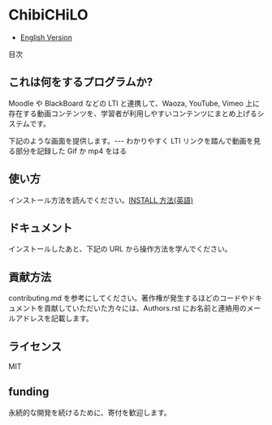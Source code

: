 # ChibiCHiLO

- [English Version](./README-en.md)

目次

## これは何をするプログラムか?

Moodle や BlackBoard などの LTI と連携して、Waoza, YouTube, Vimeo 上に存在する動画コンテンツを、学習者が利用しやすいコンテンツにまとめ上げるシステムです。

下記のような画面を提供します。--- わかりやすく LTI リンクを踏んで動画を見る部分を記録した Gif か mp4 をはる

## 使い方

インストール方法を読んでください。[INSTALL 方法(英語)](./INSTALL-en.md)

## ドキュメント

インストールしたあと、下記の URL から操作方法を学んでください。

## 貢献方法

contributing.md を参考にしてください。著作権が発生するほどのコードやドキュメントを貢献していただいた方々には、Authors.rst にお名前と連絡用のメールアドレスを記載します。

## ライセンス

MIT

## funding

永続的な開発を続けるために、寄付を歓迎します。
